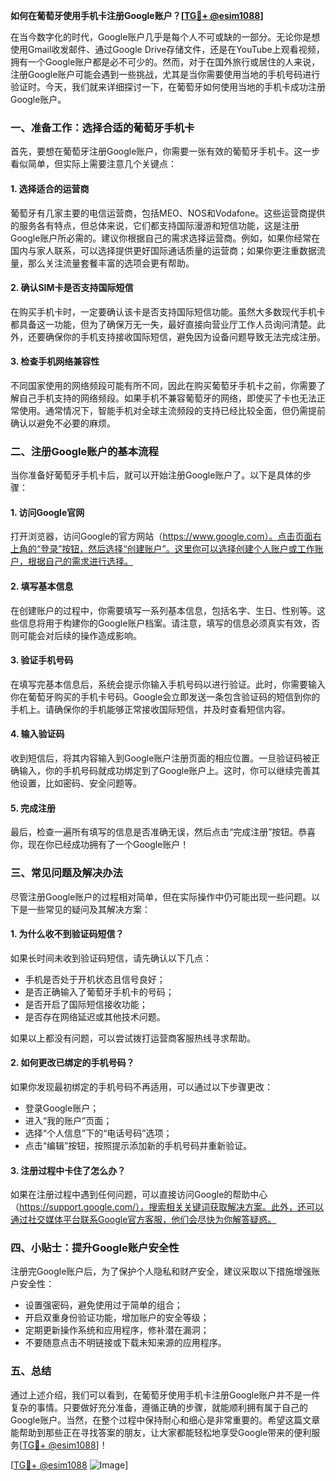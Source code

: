 **如何在葡萄牙使用手机卡注册Google账户？[[TG💪+ @esim1088](https://t.me/s/esim1088)]**

在当今数字化的时代，Google账户几乎是每个人不可或缺的一部分。无论你是想使用Gmail收发邮件、通过Google Drive存储文件，还是在YouTube上观看视频，拥有一个Google账户都是必不可少的。然而，对于在国外旅行或居住的人来说，注册Google账户可能会遇到一些挑战，尤其是当你需要使用当地的手机号码进行验证时。今天，我们就来详细探讨一下，在葡萄牙如何使用当地的手机卡成功注册Google账户。

### **一、准备工作：选择合适的葡萄牙手机卡**

首先，要想在葡萄牙注册Google账户，你需要一张有效的葡萄牙手机卡。这一步看似简单，但实际上需要注意几个关键点：

#### **1. 选择适合的运营商**
葡萄牙有几家主要的电信运营商，包括MEO、NOS和Vodafone。这些运营商提供的服务各有特点，但总体来说，它们都支持国际漫游和短信功能，这是注册Google账户所必需的。建议你根据自己的需求选择运营商。例如，如果你经常在国内与家人联系，可以选择提供更好国际通话质量的运营商；如果你更注重数据流量，那么关注流量套餐丰富的选项会更有帮助。

#### **2. 确认SIM卡是否支持国际短信**
在购买手机卡时，一定要确认该卡是否支持国际短信功能。虽然大多数现代手机卡都具备这一功能，但为了确保万无一失，最好直接向营业厅工作人员询问清楚。此外，还要确保你的手机支持接收国际短信，避免因为设备问题导致无法完成注册。

#### **3. 检查手机网络兼容性**
不同国家使用的网络频段可能有所不同，因此在购买葡萄牙手机卡之前，你需要了解自己手机支持的网络频段。如果手机不兼容葡萄牙的网络，即使买了卡也无法正常使用。通常情况下，智能手机对全球主流频段的支持已经比较全面，但仍需提前确认以避免不必要的麻烦。

### **二、注册Google账户的基本流程**

当你准备好葡萄牙手机卡后，就可以开始注册Google账户了。以下是具体的步骤：

#### **1. 访问Google官网**
打开浏览器，访问Google的官方网站（https://www.google.com）。点击页面右上角的“登录”按钮，然后选择“创建账户”。这里你可以选择创建个人账户或工作账户，根据自己的需求进行选择。

#### **2. 填写基本信息**
在创建账户的过程中，你需要填写一系列基本信息，包括名字、生日、性别等。这些信息将用于构建你的Google账户档案。请注意，填写的信息必须真实有效，否则可能会对后续的操作造成影响。

#### **3. 验证手机号码**
在填写完基本信息后，系统会提示你输入手机号码以进行验证。此时，你需要输入你在葡萄牙购买的手机卡号码。Google会立即发送一条包含验证码的短信到你的手机上。请确保你的手机能够正常接收国际短信，并及时查看短信内容。

#### **4. 输入验证码**
收到短信后，将其内容输入到Google账户注册页面的相应位置。一旦验证码被正确输入，你的手机号码就成功绑定到了Google账户上。这时，你可以继续完善其他设置，比如密码、安全问题等。

#### **5. 完成注册**
最后，检查一遍所有填写的信息是否准确无误，然后点击“完成注册”按钮。恭喜你，现在你已经成功拥有了一个Google账户！

### **三、常见问题及解决办法**

尽管注册Google账户的过程相对简单，但在实际操作中仍可能出现一些问题。以下是一些常见的疑问及其解决方案：

#### **1. 为什么收不到验证码短信？**
如果长时间未收到验证码短信，请先确认以下几点：
- 手机是否处于开机状态且信号良好；
- 是否正确输入了葡萄牙手机卡的号码；
- 是否开启了国际短信接收功能；
- 是否存在网络延迟或其他技术问题。

如果以上都没有问题，可以尝试拨打运营商客服热线寻求帮助。

#### **2. 如何更改已绑定的手机号码？**
如果你发现最初绑定的手机号码不再适用，可以通过以下步骤更改：
- 登录Google账户；
- 进入“我的账户”页面；
- 选择“个人信息”下的“电话号码”选项；
- 点击“编辑”按钮，按照提示添加新的手机号码并重新验证。

#### **3. 注册过程中卡住了怎么办？**
如果在注册过程中遇到任何问题，可以直接访问Google的帮助中心（https://support.google.com/），搜索相关关键词获取解决方案。此外，还可以通过社交媒体平台联系Google官方客服，他们会尽快为你解答疑惑。

### **四、小贴士：提升Google账户安全性**

注册完Google账户后，为了保护个人隐私和财产安全，建议采取以下措施增强账户安全性：

- 设置强密码，避免使用过于简单的组合；
- 开启双重身份验证功能，增加账户的安全等级；
- 定期更新操作系统和应用程序，修补潜在漏洞；
- 不要随意点击不明链接或下载未知来源的应用程序。

### **五、总结**

通过上述介绍，我们可以看到，在葡萄牙使用手机卡注册Google账户并不是一件复杂的事情。只要做好充分准备，遵循正确的步骤，就能顺利拥有属于自己的Google账户。当然，在整个过程中保持耐心和细心是非常重要的。希望这篇文章能帮助到那些正在寻找答案的朋友，让大家都能轻松地享受Google带来的便利服务[[TG💪+ @esim1088](https://t.me/s/esim1088)]！

[[TG💪+ @esim1088](https://t.me/s/esim1088) ![Image](https://i.postimg.cc/4NQfJmqS/Snipaste-2025-05-13-00-14-12.png)]